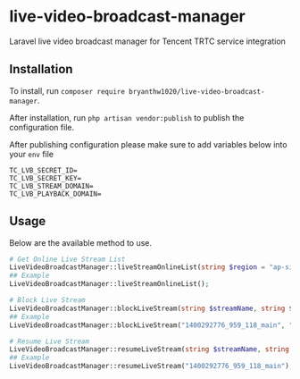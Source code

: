 # live-video-broadcast-manager
Laravel live video broadcast manager for Tencent TRTC service integration

## Installation
To  install, run `composer require bryanthw1020/live-video-broadcast-manager`.

After installation, run `php artisan vendor:publish` to publish the configuration file.

After publishing configuration please make sure to add variables below into your `env` file
```
TC_LVB_SECRET_ID=
TC_LVB_SECRET_KEY=
TC_LVB_STREAM_DOMAIN=
TC_LVB_PLAYBACK_DOMAIN=
```

## Usage
Below are the available method to use.

```php
# Get Online Live Stream List
LiveVideoBroadcastManager::liveStreamOnlineList(string $region = "ap-singapore", string $endpoint = "live.tencentcloudapi.com", int $pageNum = 1, int $pageSize = 20);
## Example
LiveVideoBroadcastManager::liveStreamOnlineList();

# Block Live Stream
LiveVideoBroadcastManager::blockLiveStream(string $streamName, string $reason, string $appName = "live", string $region = "ap-singapore", string $endpoint = "live.tencentcloudapi.com");
## Example
LiveVideoBroadcastManager::blockLiveStream("1400292776_959_118_main", "Forbidden equipment on air.");

# Resume Live Stream
LiveVideoBroadcastManager::resumeLiveStream(string $streamName, string $appName = "live", string $region = "ap-singapore", string $endpoint = "live.tencentcloudapi.com");
## Example
LiveVideoBroadcastManager::resumeLiveStream("1400292776_959_118_main");
```
